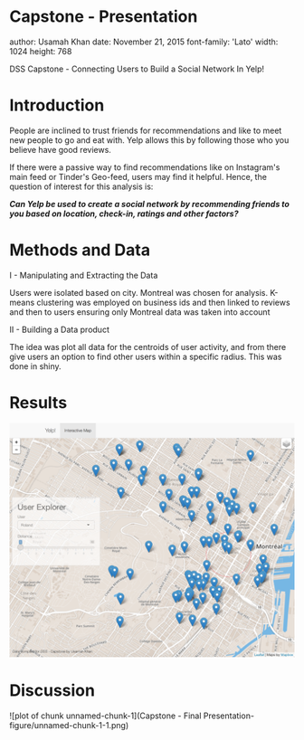 Capstone - Presentation
========================================================
author: Usamah Khan
date: November 21, 2015
font-family: 'Lato'
width: 1024
height: 768

DSS Capstone - Connecting Users to Build a Social Network In Yelp!

Introduction
========================================================

People are inclined to trust friends for recommendations and like to meet new people to go and eat with. Yelp allows this by following those who you believe have good reviews. 

If there were a passive way to find recommendations like on Instagram's main feed or Tinder's Geo-feed, users may find it helpful. Hence, the question of interest for this analysis is:

***Can Yelp be used to create a social network by recommending friends to you based on location, check-in, ratings and other factors?*** 

Methods and Data
========================================================

I - Manipulating and Extracting the Data

Users were isolated based on city. Montreal was chosen for analysis. K-means clustering was employed on business ids and then linked to reviews and then to users ensuring only Montreal data was taken into account

II - Building a Data product

The idea was plot all data for the centroids of user activity, and from there give users an option to find other users within a specific radius. This was done in shiny.

Results
========================================================

![Example of Shiny App](/figures/Shiny.png)

Discussion
========================================================

![plot of chunk unnamed-chunk-1](Capstone - Final Presentation-figure/unnamed-chunk-1-1.png) 
